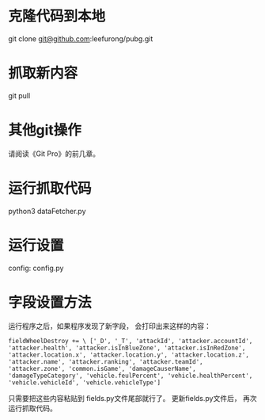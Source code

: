 # 克隆代码到本地
git clone git@github.com:leefurong/pubg.git

# 抓取新内容
git pull

# 其他git操作
请阅读《Git Pro》的前几章。

# 运行抓取代码
python3 dataFetcher.py

# 运行设置
config: config.py

# 字段设置方法
运行程序之后，如果程序发现了新字段， 会打印出来这样的内容：


`fieldWheelDestroy += \
['_D', '_T', 'attackId', 'attacker.accountId', 'attacker.health', 'attacker.isInBlueZone', 'attacker.isInRedZone', 'attacker.location.x', 'attacker.location.y', 'attacker.location.z', 'attacker.name', 'attacker.ranking', 'attacker.teamId', 'attacker.zone', 'common.isGame', 'damageCauserName', 'damageTypeCategory', 'vehicle.feulPercent', 'vehicle.healthPercent', 'vehicle.vehicleId', 'vehicle.vehicleType']`

只需要把这些内容粘贴到 fields.py文件尾部就行了。
更新fields.py文件后， 再次运行抓取代码。
